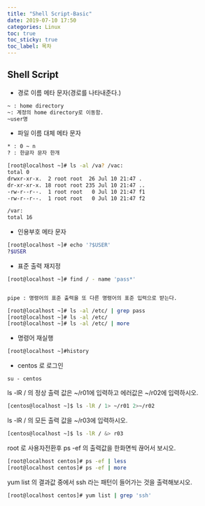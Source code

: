 ```yaml
---
title: "Shell Script-Basic"
date: 2019-07-10 17:50
categories: Linux 
toc: true 
toc_sticky: true
toc_label: 목차
---
```


## Shell Script


- 경로 이름 메타 문자(경로를 나타내준다.)

```bash
~ : home directory
~: 계정의 home directory로 이동함.
~user명 
```


- 파일 이름 대체 메타 문자

```bash
* : 0 ~ n
? : 한글자 문자 한개 
```

```bash
[root@localhost ~]# ls -al /va? /vac:
total 0
drwxr-xr-x.  2 root root  26 Jul 10 21:47 .
dr-xr-xr-x. 18 root root 235 Jul 10 21:47 ..
-rw-r--r--.  1 root root   0 Jul 10 21:47 f1
-rw-r--r--.  1 root root   0 Jul 10 21:47 f2

/var:
total 16
```


- 인용부호 메타 문자
```bash
[root@localhost ~]# echo '?$USER'
?$USER
```

- 표준 출력 재지정

```bash
[root@localhost ~]# find / - name 'pass*'


pipe : 명령어의 표준 출력을 또 다른 명령어의 표준 입력으로 받는다. 

[root@localhost ~]# ls -al /etc/ | grep pass
[root@localhost ~]# ls -al /etc/
[root@localhost ~]# ls -al /etc/ | more
```

- 명령어 재실행
```bash
[root@localhost ~]#history
```


- centos 로 로그인

```
su - centos
```

ls -lR / 의 정상 출력 값은  ~/r01에 입력하고 에러값은 ~/r02에 입력하시오.
```bash
[centos@localhost ~]$ ls -lR / 1> ~/r01 2>~/r02
```
ls -lR / 의 모든 출력 값을 ~/r03에 입력하시오.
```bash
[centos@localhost ~]$ ls -lR / &> r03
```
root 로 사용자전환후 ps -ef 의 출력값을 한화면씩 끊어서 보시오.
```bash
[root@localhost centos]# ps -ef | less
[root@localhost centos]# ps -ef | more
```
yum list 의 결과값 중에서 ssh 라는 패턴이 들어가는 것을 출력해보시오.
```bash
[root@localhost centos]# yum list | grep 'ssh'
```

